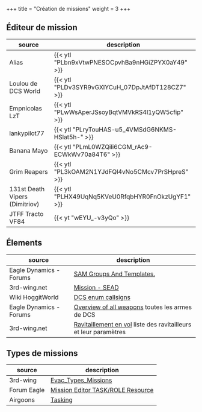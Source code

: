 +++
title = "Création de missions"
weight = 3
+++

## Éditeur de mission
source                         | description
------------------------------ | -----------
Alias                          | {{< ytl "PLbn9xVtwPNESOCpvhBa9nHGiZPYX0aY49" >}}
Loulou de DCS World            | {{< ytl "PLDv3SYR9vGXlYCuH_07DpJtAfDT128CZ7" >}}
Empnicolas LzT                 | {{< ytl "PLwWsAperJSsoyBqtVMVkRS4l1yQW5cfip" >}}
lankypilot77                   | {{< ytl "PLryTouHAS-u5_4VMSdG6NKMS-HSlat5h-" >}}
Banana Mayo                    | {{< ytl "PLmL0WZQili6CGM_rAc9-ECWkWv70a84T6" >}}
Grim Reapers                   | {{< ytl "PL3kOAM2N1YJdFQl4vNo5CMcv7PrSHpreS" >}}
131st Death Vipers (Dimitriov) | {{< ytl "PLHX49UqNq5KVeU0RfqbHYR0FnOkzUgYF1" >}}
JTFF Tracto VF84               | {{< yt "wEYU_-v3yQo" >}}

## Élements
source                  | description
----------------------- | -----------
Eagle Dynamics - Forums | [SAM Groups And Templates.](https://forums.eagle.ru/showthread.php?t=218487)
3rd-wing.net            | [Mission - SEAD](http://wiki.3rd-wing.net/index.php?title=Mission:_SEAD#9K33_OSA)
Wiki HoggitWorld        | [DCS enum callsigns](https://wiki.hoggitworld.com/view/DCS_enum_callsigns)
Eagle Dynamics - Forums | [Overview of all weapons](https://forums.eagle.ru/showthread.php?t=158620) toutes les armes de DCS
3rd-wing.net            | [Ravitaillement en vol](http://wiki.3rd-wing.net/index.php?title=Ravitaillement_en_vol) liste des ravitailleurs et leur paramètres

## Types de missions
source       | description
------------ | -----------
3rd-wing     | [Evac_Types_Missions](http://server.3rd-wing.net/public/Miroo/doc/Evac_Types_Missions.pdf)
Forum Eagle  | [Mission Editor TASK/ROLE Resource](https://forums.eagle.ru/topic/67142-mission-editor-taskrole-resource)
Airgoons     | [Tasking](https://www.airgoons.com/w/Tasking)
